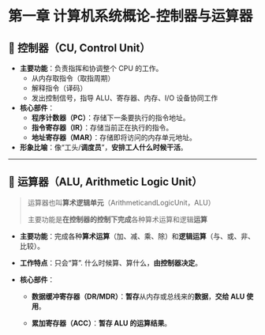 # 第一章 计算机系统概论-控制器与运算器
## 📌 控制器（CU, Control Unit）

- **主要功能**：负责指挥和协调整个 CPU 的工作。
  - 从内存取指令（取指周期）
  - 解释指令（译码）
  - 发出控制信号，指导 ALU、寄存器、内存、I/O 设备协同工作
- **核心部件**：
  - **程序计数器（PC）**：存储下一条要执行的指令地址。
  - **指令寄存器（IR）**：存储当前正在执行的指令。
  - **地址寄存器（MAR）**：存储即将访问的内存单元地址。
- **形象比喻**：像“工头/**调度员**”，**安排工人什么时候干活**。

------

## 📌 运算器（ALU, Arithmetic Logic Unit）

> 运算器也叫**算术逻辑单元**（ArithmeticandLogicUnit，ALU）
>
> 主要功能是**在控制器的控制下完成**各种算术运算和逻辑**运算**

- **主要功能**：完成各种**算术运算**（加、减、乘、除）和**逻辑运算**（与、或、非、比较）。

- **工作特点**：只会“算”. 什么时候算、算什么，**由控制器决定**。

- **核心部件**：
  
  -  **数据缓冲寄存器（DR/MDR）**：**暂存**从内存或总线来的**数据**，**交给 ALU 使用**。
  
  - **累加寄存器（ACC）**：**暂存 ALU 的运算结果**。

